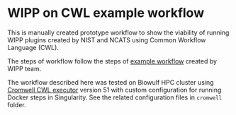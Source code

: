 # WIPP on CWL example workflow

This is manually created prototype workflow to show the viability of running WIPP plugins created by NIST and NCATS using Common Workflow Language (CWL).

The steps of workflow follow the steps of [example workflow](https://github.com/usnistgov/WIPP/tree/master/data/Test-Workflow) created by WIPP team.

The workflow described here was tested on Biowulf HPC cluster using [Cromwell CWL executor](https://github.com/broadinstitute/cromwell) version 51 with custom configuration for running Docker steps in Singularity. See the related configuration files in `cromwell` folder.